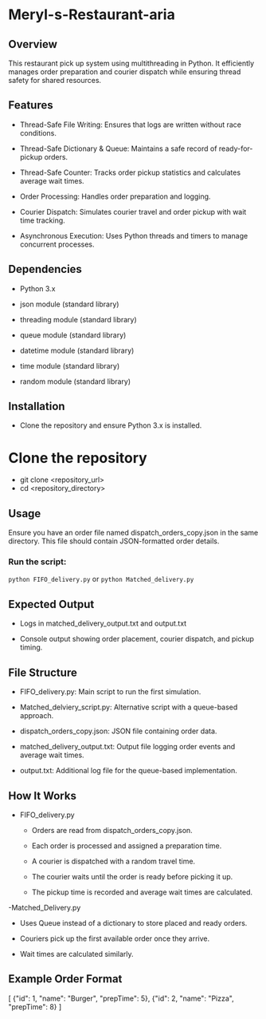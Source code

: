 # Meryl-s-Restaurant-aria
## Overview

This restaurant pick up system using multithreading in Python. It efficiently manages order preparation and courier dispatch while ensuring thread safety for shared resources.

## Features

- Thread-Safe File Writing: Ensures that logs are written without race conditions.

- Thread-Safe Dictionary & Queue: Maintains a safe record of ready-for-pickup orders.

- Thread-Safe Counter: Tracks order pickup statistics and calculates average wait times.

- Order Processing: Handles order preparation and logging.

- Courier Dispatch: Simulates courier travel and order pickup with wait time tracking.

- Asynchronous Execution: Uses Python threads and timers to manage concurrent processes.

## Dependencies

- Python 3.x

- json module (standard library)

- threading module (standard library)

- queue module (standard library)

- datetime module (standard library)

- time module (standard library)

- random module (standard library)

## Installation

- Clone the repository and ensure Python 3.x is installed.

# Clone the repository
- git clone <repository_url>
- cd <repository_directory>

## Usage

Ensure you have an order file named dispatch_orders_copy.json in the same directory. This file should contain JSON-formatted order details.

### Run the script:

`python FIFO_delivery.py` or `python Matched_delivery.py`

## Expected Output

- Logs in matched_delivery_output.txt and output.txt

- Console output showing order placement, courier dispatch, and pickup timing.

## File Structure

- FIFO_delivery.py: Main script to run the first simulation.

- Matched_delviery_script.py: Alternative script with a queue-based approach.

- dispatch_orders_copy.json: JSON file containing order data.

- matched_delivery_output.txt: Output file logging order events and average wait times.

- output.txt: Additional log file for the queue-based implementation.

## How It Works

- FIFO_delivery.py
  - Orders are read from dispatch_orders_copy.json.

  - Each order is processed and assigned a preparation time.
    
  - A courier is dispatched with a random travel time.
 

  - The courier waits until the order is ready before picking it up.
    
  - The pickup time is recorded and average wait times are calculated.

-Matched_Delivery.py

  - Uses Queue instead of a dictionary to store placed and ready orders.

  - Couriers pick up the first available order once they arrive.

  - Wait times are calculated similarly.

## Example Order Format

[
  {"id": 1, "name": "Burger", "prepTime": 5},
  {"id": 2, "name": "Pizza", "prepTime": 8}
]
